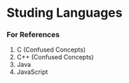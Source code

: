 # Studing Languages
### For References

1. C (Confused Concepts)
2. C++ (Confused Concepts)
3. Java
4. JavaScript
